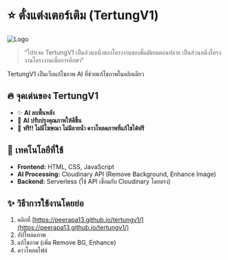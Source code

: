 # ⭐ ตั๋งแต่งเตอร์เติม (TertungV1)

![Logo](https://peerapa13.github.io/tertungv1/img/logo.png)

> “โปรเจค TertungV1 เป็นส่วนหนึ่งของโครงงานของชั้นมัธยมตอนปลาย เป็นส่วนหนึ่งโครงงานโครงงานเพื่อการศึกษา”  

TertungV1 เป็นเว็บแก้ไขภาพ AI ที่ช่วยแก้ไขภาพในคลิกเดียว

## 🔥 **จุดเด่นของ TertungV1**
- ✨ **AI ลบพื้นหลัง**
- 🌟 **AI ปรับปรุงคุณภาพให้ดีขึ้น**
- 🔗 **ฟรี!! ไม่มีโฆษณา ไม่มีลายน้ำ ดาวโหลดภาพที่แก้ไขได้ฟรี**

## 🔧 **เทคโนโลยีที่ใช้**
- **Frontend:** HTML, CSS, JavaScript
- **AI Processing:** Cloudinary API (Remove Background, Enhance Image)
- **Backend:** Serverless (ใช้ API เชื่อมกับ Cloudinary โดยตรง)

## ✨ **วิธีาการใช้งานโดยย่อ**
1. คลิกที่ [https://peerapa13.github.io/tertungv1/](https://peerapa13.github.io/tertungv1/)
2. อัปโหลดภาพ
3. แก้ไขภาพ (เพิ่ม Remove BG, Enhance)
4. ดาวโหลดไฟล์

